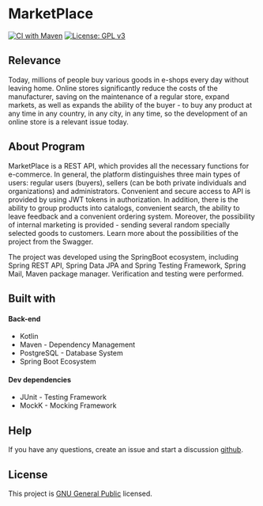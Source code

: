 # MarketPlace

[![CI with Maven](https://github.com/Yana-Koroliuk/MarketPlace/actions/workflows/maven.yml/badge.svg)](https://github.com/Yana-Koroliuk/MarketPlace/actions/workflows/maven.yml)
[![License: GPL v3](https://img.shields.io/badge/License-GPLv3-blue.svg)](https://www.gnu.org/licenses/gpl-3.0)

## Relevance
Today, millions of people buy various goods in e-shops every day without leaving home. Online stores significantly reduce the costs of the manufacturer, saving on the maintenance of a regular store, expand markets, as well as expands the ability of the buyer - to buy any product at any time in any country, in any city, in any time, so the development of an online store is a relevant issue today.

## About Program
MarketPlace is a REST API, which provides all the necessary functions for e-commerce. In general, the platform distinguishes three main types of users: regular users (buyers), sellers (can be both private individuals and organizations) and administrators. Convenient and secure access to API is provided by using JWT tokens in authorization. In addition, there is the ability to group products into catalogs, convenient search, the ability to leave feedback and a convenient ordering system. Moreover, the possibility of internal marketing is provided - sending several random specially selected goods to customers. Learn more about the possibilities of the project from the Swagger.

The project was developed using the SpringBoot ecosystem, including Spring REST API, Spring Data JPA and Spring Testing Framework, Spring Mail, Maven package manager. Verification and testing were performed.

## Built with
#### Back-end
* Kotlin
* Maven - Dependency Management
* PostgreSQL - Database System
* Spring Boot Ecosystem
#### Dev dependencies
* JUnit - Testing Framework
* MockK - Mocking Framework


## Help

If you have any questions, create an issue and start a discussion
[github](https://github.com/Yana-Koroliuk/MarketPlace/issues).
## License
This project is [GNU General Public](https://www.gnu.org/licenses/gpl-3.0) licensed.
